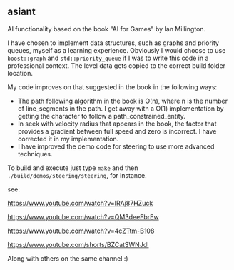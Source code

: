 ## asiant

AI functionality based on the book "AI for Games" by Ian Millington.

I have chosen to implement data structures, such as graphs and priority queues, myself as a learning experience. Obviously I would choose to use `boost::graph` and `std::priority_queue` if I was to write this code in a professional context. The level data gets copied to the correct build folder location.

My code improves on that suggested in the book in the following ways:
- The path following algorithm in the book is O(n), where n is the number of line_segments in the path.  I get away with a O(1) implementation by getting the character to follow a path_constrained_entity.
- In seek with velocity radius that appears in the book, the factor that provides a gradient between full speed and zero is incorrect. I have corrected it in my implementation. 
- I have improved the demo code for steering to use more advanced techniques. 

To build and execute just type `make` and then `./build/demos/steering/steering`, for instance.

see: 

https://www.youtube.com/watch?v=IRAj87HZuck

https://www.youtube.com/watch?v=QM3deeFbrEw

https://www.youtube.com/watch?v=4cZTtm-B108

https://www.youtube.com/shorts/BZCatSWNJdI

Along with others on the same channel :)

